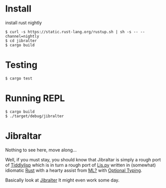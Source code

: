 Install
=======
install rust nightly
```
$ curl -s https://static.rust-lang.org/rustup.sh | sh -s -- --channel=nightly
$ cd jibralter
$ cargo build
```

Testing
=======
`$ cargo test`

Running REPL
============
```
$ cargo build
$ ./target/debug/jibralter
```

Jibraltar
=========

Nothing to see here, move along...

Well, if you must stay, you should know that Jibraltar is simply a rough port
of [Tiddlylisp](https://github.com/mnielsen/tiddlylisp) which is in turn a
rough port of [Lis.py](http://norvig.com/lispy.html) written in (somewhat)
idiomatic [Rust](https://doc.rust-lang.og/) with a hearty assist from
[ML?](http://dev.stephendiehl.com/fun/006_hindley_milner.html) with
[Optional Typing](https://github.com/clojure/core.typed).

Basically look at [Jibralter](https://github.com/rbxbx/Jibralter)
It might even work some day.
